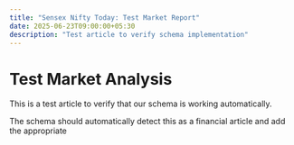 ```yaml
---
title: "Sensex Nifty Today: Test Market Report"
date: 2025-06-23T09:00:00+05:30
description: "Test article to verify schema implementation"
---
```


# Test Market Analysis

This is a test article to verify that our schema is working automatically.

The schema should automatically detect this as a financial article and add the appropriate 